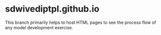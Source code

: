 # sdwivediptpl.github.io

This branch primarily helps to host HTML pages to see the process flow of any model development exercise. 
